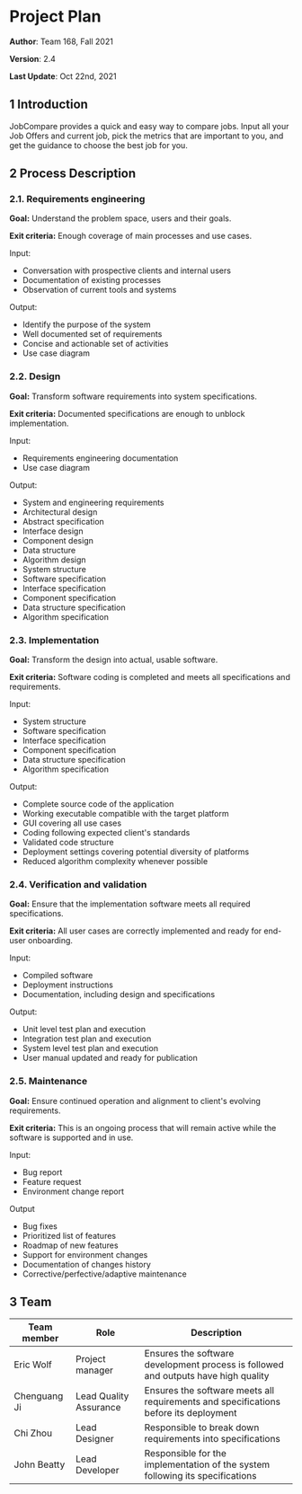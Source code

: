 # Project Plan

**Author**: Team 168, Fall 2021

**Version**: 2.4

**Last Update**: Oct 22nd, 2021

## 1 Introduction

JobCompare provides a quick and easy way to compare jobs. Input all your Job Offers and current job, pick the metrics that are important to you, and get the guidance to choose the best job for you.

## 2 Process Description

### 2.1. Requirements engineering

**Goal:** Understand the problem space, users and their goals.

**Exit criteria:** Enough coverage of main processes and use cases.

Input:

- Conversation with prospective clients and internal users
- Documentation of existing processes
- Observation of current tools and systems

Output:

- Identify the purpose of the system
- Well documented set of requirements
- Concise and actionable set of activities
- Use case diagram


### 2.2. Design

**Goal:** Transform software requirements into system specifications.

**Exit criteria:** Documented specifications are enough to unblock implementation.

Input:

- Requirements engineering documentation
- Use case diagram

Output:

- System and engineering requirements
- Architectural design
- Abstract specification
- Interface design
- Component design
- Data structure
- Algorithm design
- System structure
- Software specification
- Interface specification
- Component specification
- Data structure specification
- Algorithm specification


### 2.3. Implementation

**Goal:** Transform the design into actual, usable software.

**Exit criteria:** Software coding is completed and meets all specifications and requirements.

Input:

- System structure
- Software specification
- Interface specification
- Component specification
- Data structure specification
- Algorithm specification

Output:

- Complete source code of the application
- Working executable compatible with the target platform
- GUI covering all use cases
- Coding following expected client's standards
- Validated code structure
- Deployment settings covering potential diversity of platforms
- Reduced algorithm complexity whenever possible


### 2.4. Verification and validation

**Goal:** Ensure that the implementation software meets all required specifications.

**Exit criteria:** All user cases are correctly implemented and ready for end-user onboarding.

Input:

- Compiled software
- Deployment instructions
- Documentation, including design and specifications

Output:

- Unit level test plan and execution
- Integration test plan and execution
- System level test plan and execution
- User manual updated and ready for publication

### 2.5. Maintenance

**Goal:** Ensure continued operation and alignment to client's evolving requirements.

**Exit criteria:** This is an ongoing process that will remain active while the software is supported and in use.

Input:

- Bug report
- Feature request
- Environment change report

Output

- Bug fixes
- Prioritized list of features
- Roadmap of new features
- Support for environment changes
- Documentation of changes history
- Corrective/perfective/adaptive maintenance


## 3 Team

| Team member     | Role | Description
| ----------------|------|-----
| Eric Wolf       | Project manager | Ensures the software development process is followed and outputs have high quality
| Chenguang Ji    | Lead Quality Assurance | Ensures the software meets all requirements and specifications before its deployment
| Chi Zhou        | Lead Designer | Responsible to break down requirements into specifications
| John Beatty     | Lead Developer | Responsible for the implementation of the system following its specifications

